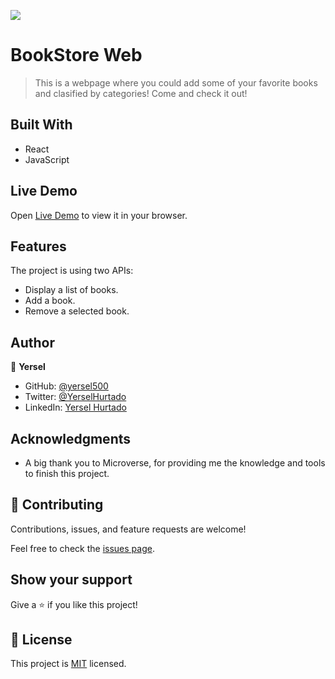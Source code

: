![](https://img.shields.io/badge/Microverse-blueviolet)

# BookStore Web

> This is a webpage where you could add some of your favorite books and clasified by categories! Come and check it out!

## Built With

- React
- JavaScript


## Live Demo

Open [Live Demo](https://joyful-heliotrope-205072.netlify.app/) to view it in your browser.

## Features
The project is using two APIs:

- Display a list of books.
- Add a book.
- Remove a selected book.

## Author

👤 **Yersel**

- GitHub: [@yersel500](https://github.com/yersel500/)
- Twitter: [@YerselHurtado](https://twitter.com/YerselHurtado)
- LinkedIn: [Yersel Hurtado](https://www.linkedin.com/in/yersel-hurtado/)

## Acknowledgments

- A big thank you to Microverse, for providing me the knowledge and tools to finish this project.

## 🤝 Contributing

Contributions, issues, and feature requests are welcome!

Feel free to check the [issues page](../../issues/).

## Show your support

Give a ⭐️ if you like this project!

## 📝 License

This project is [MIT](./MIT.md) licensed.